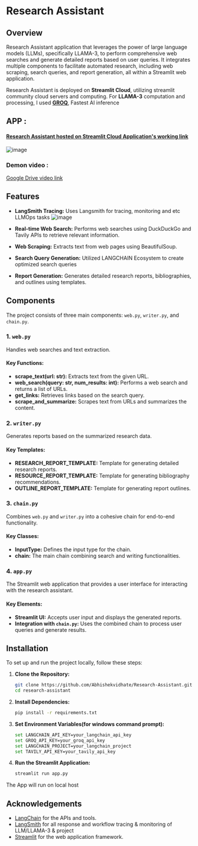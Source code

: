 # Research Assistant 

## Overview
Research Assistant application that leverages the power of large language models (LLMs), specifically LLAMA-3, to perform comprehensive web searches and generate detailed reports based on user queries. It integrates multiple components to facilitate automated research, including web scraping, search queries, and report generation, all within a Streamlit web application.

Research Assistant is deployed on **Streamlit Cloud**, utilizing streamlit community cloud servers and computing. For **LLAMA-3** computation and processing, I used **[GROQ](https://groq.com/)**, Fastest AI inference

## APP : 
#### [Research Assistant hosted on Streamlit Cloud Application's working link](https://research-assistant-aves.streamlit.app/)


![image](https://github.com/Abhishekvidhate/Research-Assistant/assets/120262589/1370f851-8b01-4e3e-a0a5-43548f7cf4c8)


### Demon video :

[Google Drive video link](https://drive.google.com/file/d/1TuMz2GVPJFLGkmI28bMIIYaJP3zC8Gql/view?usp=drive_link)

## Features
- **LangSmith Tracing:** Uses Langsmith for tracing, monitoring and etc LLMOps tasks
![image](https://github.com/Abhishekvidhate/Research-Assistant/assets/120262589/29c4561c-7b25-4411-aa29-d1b877f8815e)

- **Real-time Web Search:** Performs web searches using DuckDuckGo and Tavily APIs to retrieve relevant information.
- **Web Scraping:** Extracts text from web pages using BeautifulSoup.
- **Search Query Generation:** Utilized LANGCHAIN Ecosystem to create optimized search queries 
- **Report Generation:** Generates detailed research reports, bibliographies, and outlines using templates.

## Components
The project consists of three main components: `web.py`, `writer.py`, and `chain.py`.

### 1. `web.py`
Handles web searches and text extraction.

#### Key Functions:
- **scrape_text(url: str):** Extracts text from the given URL.
- **web_search(query: str, num_results: int):** Performs a web search and returns a list of URLs.
- **get_links:** Retrieves links based on the search query.
- **scrape_and_summarize:** Scrapes text from URLs and summarizes the content.

### 2. `writer.py`
Generates reports based on the summarized research data.

#### Key Templates:
- **RESEARCH_REPORT_TEMPLATE:** Template for generating detailed research reports.
- **RESOURCE_REPORT_TEMPLATE:** Template for generating bibliography recommendations.
- **OUTLINE_REPORT_TEMPLATE:** Template for generating report outlines.

### 3. `chain.py`
Combines `web.py` and `writer.py` into a cohesive chain for end-to-end functionality.

#### Key Classes:
- **InputType:** Defines the input type for the chain.
- **chain:** The main chain combining search and writing functionalities.

### 4. `app.py`
The Streamlit web application that provides a user interface for interacting with the research assistant.

#### Key Elements:
- **Streamlit UI:** Accepts user input and displays the generated reports.
- **Integration with `chain.py`:** Uses the combined chain to process user queries and generate results.

## Installation
To set up and run the project locally, follow these steps:

1. **Clone the Repository:**
   ```bash
   git clone https://github.com/Abhishekvidhate/Research-Assistant.git
   cd research-assistant

2. **Install Dependencies:**
   ```bash
   pip install -r requirements.txt

3. **Set Environment Variables(for windows command prompt):**
   ```bash
   set LANGCHAIN_API_KEY=your_langchain_api_key
   set GROQ_API_KEY=your_groq_api_key
   set LANGCHAIN_PROJECT=your_langchain_project
   set TAVILY_API_KEY=your_tavily_api_key

5. **Run the Streamlit Application:**
   ```bash
   streamlit run app.py

The App will run on local host


## Acknowledgements
- [LangChain](https://www.langchain.com/) for the APIs and tools.
- [LangSmith](https://www.langchain.com/langsmith) for all response and workflow tracing & monitoring of LLM/LLAMA-3 & project
- [Streamlit](https://www.streamlit.io/) for the web application framework.

